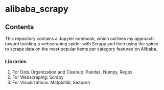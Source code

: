 
# alibaba_scrapy

## Contents
This repository contains a Jupyter notebook, which outlines my approach toward building a webscraping spider with Scrapy and then using the spider to scrape data on the most popular items per category featured on Alibaba.

### Libraries
1. For Data Organization and Cleanup: Pandas, Numpy, Regex
2. For Webscraping: Scrapy
3. For Visualizations: Matplotlib, Seaborn